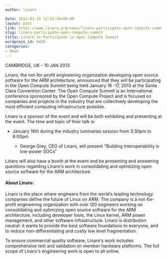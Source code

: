 ```yaml
---
author: linaro

date: 2013-01-10 12:22:58+00:00
layout: post
link: https://www.linaro.org/news/linaro-participate-open-compute-summit/
slug: linaro-participate-open-compute-summit
title: Linaro to Participate in Open Compute Summit
wordpress_id: 4420
categories:
- News
---
```


CAMBRIDGE, UK - 10 JAN 2013



Linaro, the not-for-profit engineering organization developing open source software for the ARM architecture, announced that they will be participating in the Open Compute Summit being held January 16 -17, 2013 at the Santa Clara Convention Center. The Open Compute Summit is an International conference sponsored by the Open Compute Project and is focused on companies and projects in the industry that are collectively developing the most efficient computing infrastructure possible.




Linaro is a sponsor of the event and will be both exhibiting and presenting at the event. The time and topic of their talk is:








	
  * January 16th during the industry luminaries session from 3:30pm to 6:00pm

	
    * George Grey, CEO of Linaro, will present "Building interoperability in low-power SOCs"










Linaro will also have a booth at the event and be presenting and answering questions regarding Linaro's work in consolidating and optimizing open source software for the ARM architecture.




#### **About Linaro:**




Linaro is the place where engineers from the world’s leading technology companies define the future of Linux on ARM. The company is a not-for-profit engineering organization with over 120 engineers working on consolidating and optimizing open source software for the ARM architecture, including developer tools, the Linux kernel, ARM power management, and other software infrastructure. Linaro is distribution neutral: it wants to provide the best software foundations to everyone, and to reduce non-differentiating and costly low level fragmentation.




To ensure commercial quality software, Linaro's work includes comprehensive test and validation on member hardware platforms. The full scope of Linaro's engineering work is open to all online.
